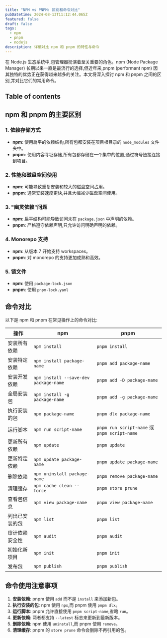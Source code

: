 ```yaml
---
title: "NPM vs PNPM: 区别和命令对比"
pubDatetime: 2024-08-13T11:12:44.065Z
featured: false
draft: false
tags:
  - npm
  - pnpm
  - nodejs
description: 详细对比 npm 和 pnpm 的特性与命令
---
```


在 Node.js 生态系统中,包管理器扮演着至关重要的角色。npm (Node Package Manager) 长期以来一直是最流行的选择,但近年来,pnpm (performant npm) 因其独特的优势正在获得越来越多的关注。本文将深入探讨 npm 和 pnpm 之间的区别,并对比它们的常用命令。

## Table of contents

## npm 和 pnpm 的主要区别

### 1. 依赖存储方式

- **npm**: 使用扁平的依赖结构,所有包都安装在项目根目录的 `node_modules` 文件夹中。
- **pnpm**: 使用内容寻址存储,所有包都存储在一个集中的位置,通过符号链接连接到项目。

### 2. 性能和磁盘空间使用

- **npm**: 可能导致重复安装和较大的磁盘空间占用。
- **pnpm**: 通常安装速度更快,并且大幅减少磁盘空间使用。

### 3. "幽灵依赖"问题

- **npm**: 扁平结构可能导致访问未在 `package.json` 中声明的依赖。
- **pnpm**: 严格遵守依赖声明,只允许访问明确声明的依赖。

### 4. Monorepo 支持

- **npm**: 从版本 7 开始支持 workspaces。
- **pnpm**: 对 monorepo 的支持更加成熟和高效。

### 5. 锁文件

- **npm**: 使用 `package-lock.json`
- **pnpm**: 使用 `pnpm-lock.yaml`

## 命令对比

以下是 npm 和 pnpm 在常见操作上的命令对比:

| 操作 | npm | pnpm |
|------|-----|------|
| 安装所有依赖 | `npm install` | `pnpm install` |
| 安装特定依赖 | `npm install package-name` | `pnpm add package-name` |
| 安装开发依赖 | `npm install --save-dev package-name` | `pnpm add -D package-name` |
| 全局安装包 | `npm install -g package-name` | `pnpm add -g package-name` |
| 执行安装的包 | `npx package-name` | `pnpm dlx package-name` |
| 运行脚本 | `npm run script-name` | `pnpm run script-name` 或 `pnpm script-name` |
| 更新所有依赖 | `npm update` | `pnpm update` |
| 更新特定依赖 | `npm update package-name` | `pnpm update package-name` |
| 删除依赖 | `npm uninstall package-name` | `pnpm remove package-name` |
| 清理缓存 | `npm cache clean --force` | `pnpm store prune` |
| 查看包信息 | `npm view package-name` | `pnpm view package-name` |
| 列出已安装的包 | `npm list` | `pnpm list` |
| 审计依赖安全性 | `npm audit` | `pnpm audit` |
| 初始化新项目 | `npm init` | `pnpm init` |
| 发布包 | `npm publish` | `pnpm publish` |

## 命令使用注意事项

1. **安装依赖**: pnpm 使用 `add` 而不是 `install` 来添加新包。
2. **执行安装的包**: npm 使用 `npx`,而 pnpm 使用 `pnpm dlx`。
3. **运行脚本**: pnpm 允许直接使用 `pnpm script-name`,省略 `run`。
4. **更新依赖**: 两者都支持 `--latest` 标志来更新到最新版本。
5. **删除依赖**: npm 使用 `uninstall`,而 pnpm 使用 `remove`。
6. **清理缓存**: pnpm 的 `store prune` 命令会删除不再引用的包。
